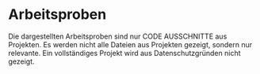 # Arbeitsproben
Die dargestellten Arbeitsproben sind nur CODE AUSSCHNITTE aus Projekten. Es werden nicht alle Dateien aus Projekten gezeigt, sondern nur relevante. Ein vollständiges Projekt wird aus Datenschutzgründen nicht gezeigt.

